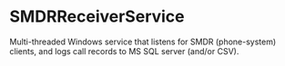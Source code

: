 # SMDRReceiverService
Multi-threaded Windows service that listens for SMDR (phone-system) clients, and logs call records to MS SQL server (and/or CSV).
